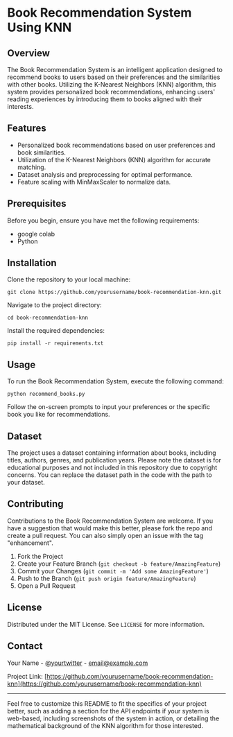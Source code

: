 # Book Recommendation System Using KNN

## Overview
The Book Recommendation System is an intelligent application designed to recommend books to users based on their preferences and the similarities with other books. Utilizing the K-Nearest Neighbors (KNN) algorithm, this system provides personalized book recommendations, enhancing users' reading experiences by introducing them to books aligned with their interests.

## Features
- Personalized book recommendations based on user preferences and book similarities.
- Utilization of the K-Nearest Neighbors (KNN) algorithm for accurate matching.
- Dataset analysis and preprocessing for optimal performance.
- Feature scaling with MinMaxScaler to normalize data.

## Prerequisites
Before you begin, ensure you have met the following requirements:
- google colab
- Python 

## Installation
Clone the repository to your local machine:
```
git clone https://github.com/yourusername/book-recommendation-knn.git
```
Navigate to the project directory:
```
cd book-recommendation-knn
```
Install the required dependencies:
```
pip install -r requirements.txt
```

## Usage
To run the Book Recommendation System, execute the following command:
```
python recommend_books.py
```
Follow the on-screen prompts to input your preferences or the specific book you like for recommendations.

## Dataset
The project uses a dataset containing information about books, including titles, authors, genres, and publication years. Please note the dataset is for educational purposes and not included in this repository due to copyright concerns. You can replace the dataset path in the code with the path to your dataset.

## Contributing
Contributions to the Book Recommendation System are welcome. If you have a suggestion that would make this better, please fork the repo and create a pull request. You can also simply open an issue with the tag "enhancement".
1. Fork the Project
2. Create your Feature Branch (`git checkout -b feature/AmazingFeature`)
3. Commit your Changes (`git commit -m 'Add some AmazingFeature'`)
4. Push to the Branch (`git push origin feature/AmazingFeature`)
5. Open a Pull Request

## License
Distributed under the MIT License. See `LICENSE` for more information.

## Contact
Your Name - [@yourtwitter](https://twitter.com/yourtwitter) - email@example.com

Project Link: [https://github.com/yourusername/book-recommendation-knn](https://github.com/yourusername/book-recommendation-knn)

---

Feel free to customize this README to fit the specifics of your project better, such as adding a section for the API endpoints if your system is web-based, including screenshots of the system in action, or detailing the mathematical background of the KNN algorithm for those interested.
